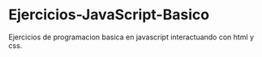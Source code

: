 # Ejercicios-JavaScript-Basico
Ejercicios de programacion basica en javascript interactuando con html y css.
